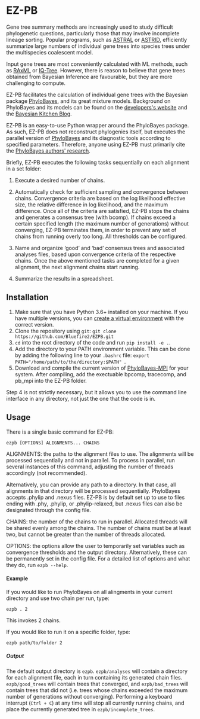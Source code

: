 # EZ-PB

Gene tree summary methods are increasingly used to study difficult phylogenetic questions, particularly those that may involve incomplete lineage sorting. Popular programs, such as [ASTRAL](https://github.com/smirarab/ASTRAL) or [ASTRID](https://github.com/pranjalv123/ASTRID), efficiently summarize large numbers of individual gene trees into species trees under the multispecies coalescent model. 

Input gene trees are most conveniently calculated with ML methods, such as [RAxML](https://github.com/stamatak/standard-RAxML) or [IQ-Tree](https://github.com/Cibiv/IQ-TREE). However, there is reason to believe that gene trees obtained from Bayesian Inference are favourable, but they are more challenging to compute.

EZ-PB facilitates the calculation of individual gene trees with the Bayesian package [PhyloBayes](https://github.com/bayesiancook/phylobayes), and its great mixture models. Background on PhyloBayes and its models can be found on the [developers's website](http://www.atgc-montpellier.fr/phylobayes/) and the [Bayesian Kitchen Blog](http://bayesiancook.blogspot.com/).

EZ-PB is an easy-to-use Python wrapper around the PhyloBayes package. As such, EZ-PB does not reconstruct phylogenies itself, but executes the parallel version of [PhyloBayes](https://github.com/bayesiancook/pbmpi) and its diagnostic tools according to specified parameters. Therefore, anyone using EZ-PB must primarily cite the [PhyloBayes authors' research](http://www.atgc-montpellier.fr/phylobayes/paper.php). 

Briefly, EZ-PB executes the following tasks sequentially on each alignment in a set folder: 
  
1. Execute a desired number of chains.
      
2. Automatically check for sufficient sampling and convergence between chains. Convergence criteria are based on the log likelihood effective size, the relative difference in log likelihood, and the maximum difference. Once all of the criteria are satisfied, EZ-PB stops the chains and generates a consensus tree (with bcomp). If chains exceed a certain specified length (the maximum number of generations) without converging, EZ-PB terminates them, in order to prevent any set of chains from running overly too long. All thresholds can be configured.
            
3. Name and organize ‘good’ and ‘bad’ consensus trees and associated analyses files, based upon convergence criteria of the respective chains. Once the above mentioned tasks are completed for a given alignment, the next alignment chains start running.
      
4. Summarize the results in a spreadsheet.

## Installation

1. Make sure that you have Python 3.6+ installed on your machine. If you have multiple versions, you can [create a virtual environment](https://conda.io/docs/user-guide/tasks/manage-environments.html#creating-an-environment-with-commands) with the correct version.
2. Clone the repository using `git`: `git clone https://github.com/Bluefire2/EZPB.git`
3. `cd` into the root directory of the code and run `pip install -e .`.
4. Add the directory to your PATH environment variable. This can be done by adding the following line to your `.bashrc` file: `export PATH="/home/path/to/the/directory:$PATH"
`.
5. Download and compile the current version of [PhyloBayes-MPI](https://github.com/bayesiancook/pbmpi) for your system. After compiling, add the exectuable bpcomp, tracecomp, and pb_mpi into the EZ-PB folder.

Step 4 is not strictly necessary, but it allows you to use the command line interface in any directory, not just the one that the code is in.

## Usage

There is a single basic command for EZ-PB:

`ezpb [OPTIONS] ALIGNMENTS... CHAINS`

ALIGNMENTS: the paths to the alignment files to use. The alignments will be processed sequentially and not in parallel. To process in parallel, run several instances of this command, adjusting the number of threads accordingly (not recommended).

Alternatively, you can provide any path to a directory. In that case, all alignments in that directory will be processed sequentially. PhyloBayes accepts .phylip and .nexus files. EZ-PB is by default set up to use to files ending with .phy, .phylip, or .phylip-relaxed, but .nexus files can also be designated through the config file.

CHAINS: the number of the chains to run in parallel. Allocated threads will be shared evenly among the chains. The number of chains must be at least two, but cannot be greater than the number of threads allocated.

OPTIONS: the options allow the user to temporarily set variables such as convergence thresholds and the output directory. Alternatively, these can be permanently set in the config file. For a detailed list of options and what they do, run `ezpb --help`.

#### Example

If you would like to run PhyloBayes on all alingments in your current directory and use two chain per run, type:

`ezpb . 2`

This invokes 2 chains.

If you would like to run it on a specific folder, type:

`ezpb path/to/folder 2`


##### Output
The default output directory is `ezpb`. `ezpb/analyses` will contain a directory for each alignment file, each in turn containing its generated chain files. `ezpb/good_trees` will contain trees that converged, and `ezpb/bad_trees` will contain trees that did not (i.e. trees whose chains exceeded the maximum number of generations without converging). Performing a keyboard interrupt (`Ctrl + C`) at any time will stop all currently running chains, and place the currently generated tree in `ezpb/incomplete_trees`.
